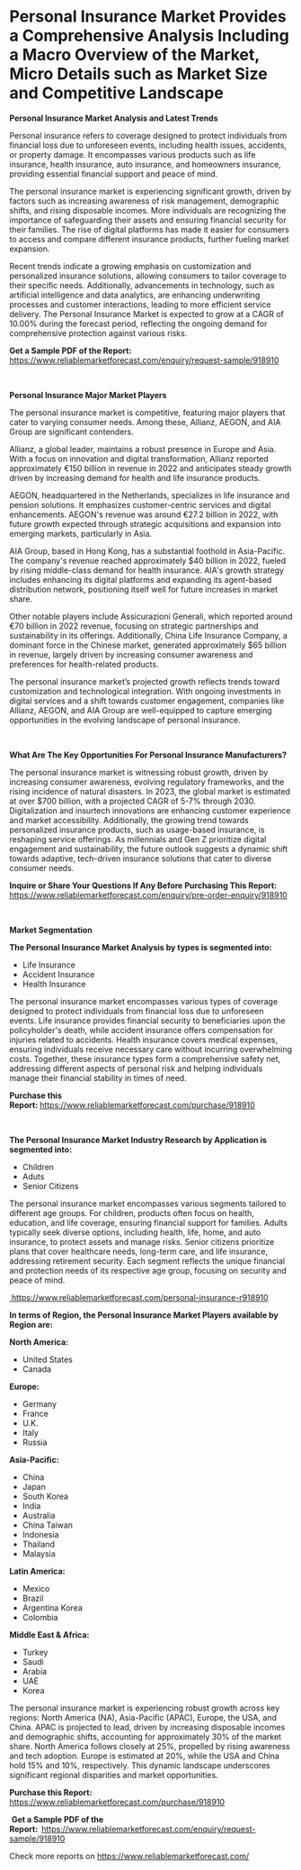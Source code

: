 <p><h1>Personal Insurance Market Provides a Comprehensive Analysis Including a Macro Overview of the Market, Micro Details such as Market Size and Competitive Landscape</h1></p><p><strong>Personal Insurance Market Analysis and Latest Trends</strong></p>
<p><p>Personal insurance refers to coverage designed to protect individuals from financial loss due to unforeseen events, including health issues, accidents, or property damage. It encompasses various products such as life insurance, health insurance, auto insurance, and homeowners insurance, providing essential financial support and peace of mind.</p><p>The personal insurance market is experiencing significant growth, driven by factors such as increasing awareness of risk management, demographic shifts, and rising disposable incomes. More individuals are recognizing the importance of safeguarding their assets and ensuring financial security for their families. The rise of digital platforms has made it easier for consumers to access and compare different insurance products, further fueling market expansion.</p><p>Recent trends indicate a growing emphasis on customization and personalized insurance solutions, allowing consumers to tailor coverage to their specific needs. Additionally, advancements in technology, such as artificial intelligence and data analytics, are enhancing underwriting processes and customer interactions, leading to more efficient service delivery. The Personal Insurance Market is expected to grow at a CAGR of 10.00% during the forecast period, reflecting the ongoing demand for comprehensive protection against various risks.</p></p>
<p><strong>Get a Sample PDF of the Report:&nbsp;</strong> <a href="https://www.reliablemarketforecast.com/enquiry/request-sample/918910?utm_campaign=2291&utm_medium=2&utm_source=Github&utm_content=ia&utm_term=05032025&utm_id=personal-insurance">https://www.reliablemarketforecast.com/enquiry/request-sample/918910</a></p>
<p>&nbsp;</p>
<p><strong>Personal Insurance Major Market Players</strong></p>
<p><p>The personal insurance market is competitive, featuring major players that cater to varying consumer needs. Among these, Allianz, AEGON, and AIA Group are significant contenders. </p><p>Allianz, a global leader, maintains a robust presence in Europe and Asia. With a focus on innovation and digital transformation, Allianz reported approximately €150 billion in revenue in 2022 and anticipates steady growth driven by increasing demand for health and life insurance products.</p><p>AEGON, headquartered in the Netherlands, specializes in life insurance and pension solutions. It emphasizes customer-centric services and digital enhancements. AEGON's revenue was around €27.2 billion in 2022, with future growth expected through strategic acquisitions and expansion into emerging markets, particularly in Asia.</p><p>AIA Group, based in Hong Kong, has a substantial foothold in Asia-Pacific. The company's revenue reached approximately $40 billion in 2022, fueled by rising middle-class demand for health insurance. AIA's growth strategy includes enhancing its digital platforms and expanding its agent-based distribution network, positioning itself well for future increases in market share.</p><p>Other notable players include Assicurazioni Generali, which reported around €70 billion in 2022 revenue, focusing on strategic partnerships and sustainability in its offerings. Additionally, China Life Insurance Company, a dominant force in the Chinese market, generated approximately $65 billion in revenue, largely driven by increasing consumer awareness and preferences for health-related products.</p><p>The personal insurance market’s projected growth reflects trends toward customization and technological integration. With ongoing investments in digital services and a shift towards customer engagement, companies like Allianz, AEGON, and AIA Group are well-equipped to capture emerging opportunities in the evolving landscape of personal insurance.</p></p>
<p>&nbsp;</p>
<p><strong>What Are The Key Opportunities For Personal Insurance Manufacturers?</strong></p>
<p><p>The personal insurance market is witnessing robust growth, driven by increasing consumer awareness, evolving regulatory frameworks, and the rising incidence of natural disasters. In 2023, the global market is estimated at over $700 billion, with a projected CAGR of 5-7% through 2030. Digitalization and insurtech innovations are enhancing customer experience and market accessibility. Additionally, the growing trend towards personalized insurance products, such as usage-based insurance, is reshaping service offerings. As millennials and Gen Z prioritize digital engagement and sustainability, the future outlook suggests a dynamic shift towards adaptive, tech-driven insurance solutions that cater to diverse consumer needs.</p></p>
<p><strong>Inquire or Share Your Questions If Any Before Purchasing This Report:</strong> <a href="https://www.reliablemarketforecast.com/enquiry/pre-order-enquiry/918910?utm_campaign=2291&utm_medium=2&utm_source=Github&utm_content=ia&utm_term=05032025&utm_id=personal-insurance">https://www.reliablemarketforecast.com/enquiry/pre-order-enquiry/918910</a></p>
<p>&nbsp;</p>
<p><strong>Market Segmentation</strong></p>
<p><strong>The Personal Insurance Market Analysis by types is segmented into:</strong></p>
<p><ul><li>Life Insurance</li><li>Accident Insurance</li><li>Health Insurance</li></ul></p>
<p><p>The personal insurance market encompasses various types of coverage designed to protect individuals from financial loss due to unforeseen events. Life insurance provides financial security to beneficiaries upon the policyholder's death, while accident insurance offers compensation for injuries related to accidents. Health insurance covers medical expenses, ensuring individuals receive necessary care without incurring overwhelming costs. Together, these insurance types form a comprehensive safety net, addressing different aspects of personal risk and helping individuals manage their financial stability in times of need.</p></p>
<p><strong>Purchase this Report:&nbsp;</strong><a href="https://www.reliablemarketforecast.com/purchase/918910?utm_campaign=2291&utm_medium=2&utm_source=Github&utm_content=ia&utm_term=05032025&utm_id=personal-insurance">https://www.reliablemarketforecast.com/purchase/918910</a></p>
<p>&nbsp;</p>
<p><strong>The Personal Insurance Market Industry Research by Application is segmented into:</strong></p>
<p><ul><li>Children</li><li>Aduts</li><li>Senior Citizens</li></ul></p>
<p><p>The personal insurance market encompasses various segments tailored to different age groups. For children, products often focus on health, education, and life coverage, ensuring financial support for families. Adults typically seek diverse options, including health, life, home, and auto insurance, to protect assets and manage risks. Senior citizens prioritize plans that cover healthcare needs, long-term care, and life insurance, addressing retirement security. Each segment reflects the unique financial and protection needs of its respective age group, focusing on security and peace of mind.</p></p>
<p><a href="https://www.reliablemarketforecast.com/personal-insurance-r918910?utm_campaign=2291&utm_medium=2&utm_source=Github&utm_content=ia&utm_term=05032025&utm_id=personal-insurance">&nbsp;https://www.reliablemarketforecast.com/personal-insurance-r918910</a></p>
<p><strong>In terms of Region, the Personal Insurance Market Players available by Region are:</strong></p>
<p>
    <p> <strong> North America: </strong>
        <ul>
            <li>United States</li>
            <li>Canada</li>
        </ul>
        </p> 
    <p> <strong> Europe: </strong>
        <ul>
            <li>Germany</li>
            <li>France</li>
            <li>U.K.</li>
            <li>Italy</li>
            <li>Russia</li>
        </ul>
        </p> 
    <p> <strong> Asia-Pacific: </strong>
        <ul>
            <li>China</li>
            <li>Japan</li>
            <li>South Korea</li>
            <li>India</li>
            <li>Australia</li>
            <li>China Taiwan</li>
            <li>Indonesia</li>
            <li>Thailand</li>
            <li>Malaysia</li>
        </ul>
        </p> 
    <p> <strong> Latin America: </strong>
        <ul>
            <li>Mexico</li>
            <li>Brazil</li>
            <li>Argentina Korea</li>
            <li>Colombia</li>
        </ul>
        </p> 
    <p> <strong> Middle East & Africa: </strong>
        <ul>
            <li>Turkey</li>
            <li>Saudi</li>
            <li>Arabia</li>
            <li>UAE</li>
            <li>Korea</li>
        </ul>
    </p>
    </p>
<p><p>The personal insurance market is experiencing robust growth across key regions: North America (NA), Asia-Pacific (APAC), Europe, the USA, and China. APAC is projected to lead, driven by increasing disposable incomes and demographic shifts, accounting for approximately 30% of the market share. North America follows closely at 25%, propelled by rising awareness and tech adoption. Europe is estimated at 20%, while the USA and China hold 15% and 10%, respectively. This dynamic landscape underscores significant regional disparities and market opportunities.</p></p>
<p><strong>Purchase this Report: </strong><a href="https://www.reliablemarketforecast.com/purchase/918910?utm_campaign=2291&utm_medium=2&utm_source=Github&utm_content=ia&utm_term=05032025&utm_id=personal-insurance">https://www.reliablemarketforecast.com/purchase/918910</a></p>
<p>&nbsp;<strong>Get a Sample PDF of the Report:&nbsp;&nbsp;</strong><a href="https://www.reliablemarketforecast.com/enquiry/request-sample/918910?utm_campaign=2291&utm_medium=2&utm_source=Github&utm_content=ia&utm_term=05032025&utm_id=personal-insurance">https://www.reliablemarketforecast.com/enquiry/request-sample/918910</a></p>
<p><strong></strong></p>
<p>Check more reports on <a href="https://www.reliablemarketforecast.com/?utm_campaign=2291&utm_medium=2&utm_source=Github&utm_content=ia&utm_term=05032025&utm_id=personal-insurance">https://www.reliablemarketforecast.com/</a></p>